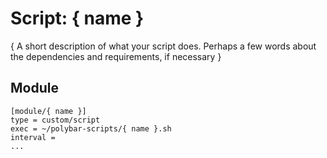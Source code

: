 # Script: { name }

{ A short description of what your script does. Perhaps a few words about the dependencies and requirements, if necessary }


## Module

```
[module/{ name }]
type = custom/script
exec = ~/polybar-scripts/{ name }.sh
interval =
...
```
